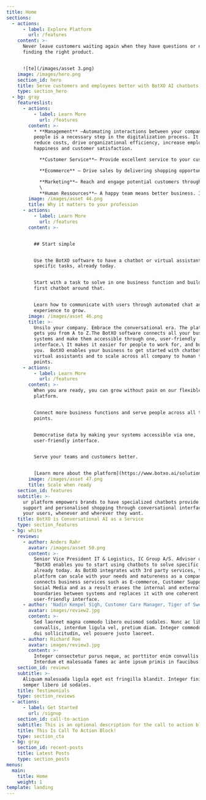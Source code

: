 ```yaml
---
title: Home
sections:
  - actions:
      - label: Explore Platform
        url: /features
    content: >-
      Never leave customers waiting again when they have questions or need help
      finding the right product.


      ![te](/images/asset 3.png)
    image: /images/hero.png
    section_id: hero
    title: Serve customers and employees better with BotXO AI chatbots for businesses
    type: section_hero
  - bg: gray
    featureslist:
      - actions:
          - label: Learn More
            url: /features
        content: >-
          * **Management** –Automating interactions between your company and
          people is a necessary step in the digitalization process. It will
          reduce costs, drive organizational efficiency, increase employee
          happiness and customer satisfaction.

            **Customer Service**– Provide excellent service to your customers when and where they want. Take the pressure off your current team and focus the human efforts on heavier tasks.[Learn more](https://www.botxo.ai/for-customer-care/)

            **Ecommerce** – Drive sales by delivering shopping opportunities in the channel your users prefer. Gain unmatched insights through one-to-one automated conversations with your customers.[Learn mor](https://www.botxo.ai/for-commerce/)

            **Marketing**– Reach and engage potential customers through one-to-one conversations at scale and in the channel they prefer.\
            \
            **Human Ressources**– A happy team means better business. Improve employee onboarding and gain actionable insights by providing tools for work satisfaction and stress management through automated conversation.
        image: /images/asset 44.png
        title: Why it matters to your profession
      - actions:
          - label: Learn More
            url: /features
        content: >-


          ## Start simple


          Use the BotXO software to have a chatbot or virtual assistant solve
          specific tasks, already today.


          Start with a task to solve in one business function and build your
          first chatbot around that.


          Learn how to communicate with users through automated chat and use the
          experience to grow.
        image: /images/asset 46.png
        title: >-
          Unsilo your company. Embrace the conversational era. The platform that
          gets you from A to Z.The BotXO software connects all your business
          systems and make them accessible through one, user-friendly
          interface.\ It makes it easier for people to work for, and buy from
          you.  BotXO enables your business to get started with chatbots &
          virtual assistants and to scale across all company to human touch
          points.
      - actions:
          - label: Learn More
            url: /features
        content: >-
          When you are ready, you can grow without pain on our flexible
          platform.


          Connect more business functions and serve people across all touch
          points.


          Democratise data by making your systems accessible via one,
          user-friendly interface.


          Serve your teams and customers better.


          [Learn more about the platform](https://www.botxo.ai/solutions/)
        image: /images/asset 47.png
        title: Scale when ready
    section_id: features
    subtitle: >-
      ur platform empowers brands to have specialized chatbots provide instant
      support and personalised shopping through conversational interfaces. Serve
      your users, whenever and wherever they want.
    title: BotXO is Conversational AI as a Service
    type: section_features
  - bg: white
    reviews:
      - author: Anders Rahr
        avatar: /images/asset 50.png
        content: >-
          Senior Vice President IT & Logistics, IC Group A/S. Advisor of BotXO. 
          “BotXO enables you to start using chatbots to solve specific tasks
          already today. As BotXO integrates with 3rd party services, the
          platform can scale with your needs and matureness as a company.  BotXO
          connects business services such as E-commerce, Customer Support, CRM,
          Social Media and as a result erases the internal and external
          boundaries between systems and replaces it with one coherent
          user-friendly interface.
      - author: 'Nadin Kempel Sigh, Customer Care Manager, Tiger of Sweden.'
        avatar: images/review2.jpg
        content: >-
          Sed laoreet magna commodo libero euismod sodales. Nunc ac libero
          convallis, interdum ligula vel, pretium diam. Integer commodo sem at
          dui sollicitudin, vel posuere justo laoreet.
      - author: Richard Roe
        avatar: images/review3.jpg
        content: >-
          Integer consectetur purus neque, ac porttitor enim convallis vitae.
          Interdum et malesuada fames ac ante ipsum primis in faucibus.
    section_id: reviews
    subtitle: >-
      Aliquam malesuada ligula eget est fringilla blandit. Integer finibus
      semper libero id sodales. 
    title: Testimonials
    type: section_reviews
  - actions:
      - label: Get Started
        url: /signup
    section_id: call-to-action
    subtitle: This is an optional description for the call to action block.
    title: This Is Call To Action Block!
    type: section_cta
  - bg: gray
    section_id: recent-posts
    title: Latest Posts
    type: section_posts
menus:
  main:
    title: Home
    weight: 1
template: landing
---
```


